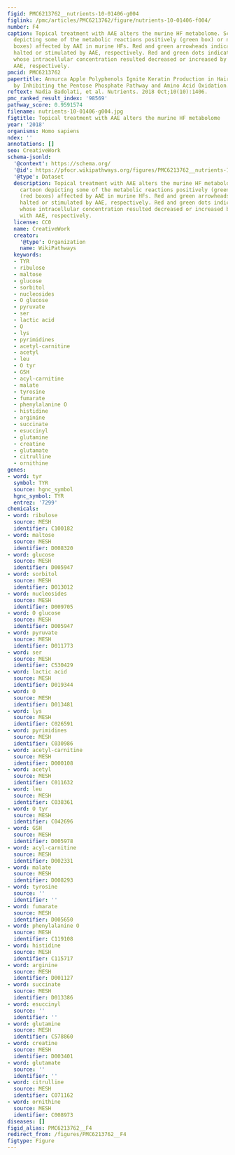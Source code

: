 ```yaml
---
figid: PMC6213762__nutrients-10-01406-g004
figlink: /pmc/articles/PMC6213762/figure/nutrients-10-01406-f004/
number: F4
caption: Topical treatment with AAE alters the murine HF metabolome. Schematic cartoon
  depicting some of the metabolic reactions positively (green box) or negatively (red
  boxes) affected by AAE in murine HFs. Red and green arrowheads indicate reactions
  halted or stimulated by AAE, respectively. Red and green dots indicate metabolites
  whose intracellular concentration resulted decreased or increased by treatment with
  AAE, respectively.
pmcid: PMC6213762
papertitle: Annurca Apple Polyphenols Ignite Keratin Production in Hair Follicles
  by Inhibiting the Pentose Phosphate Pathway and Amino Acid Oxidation.
reftext: Nadia Badolati, et al. Nutrients. 2018 Oct;10(10):1406.
pmc_ranked_result_index: '98569'
pathway_score: 0.9591574
filename: nutrients-10-01406-g004.jpg
figtitle: Topical treatment with AAE alters the murine HF metabolome
year: '2018'
organisms: Homo sapiens
ndex: ''
annotations: []
seo: CreativeWork
schema-jsonld:
  '@context': https://schema.org/
  '@id': https://pfocr.wikipathways.org/figures/PMC6213762__nutrients-10-01406-g004.html
  '@type': Dataset
  description: Topical treatment with AAE alters the murine HF metabolome. Schematic
    cartoon depicting some of the metabolic reactions positively (green box) or negatively
    (red boxes) affected by AAE in murine HFs. Red and green arrowheads indicate reactions
    halted or stimulated by AAE, respectively. Red and green dots indicate metabolites
    whose intracellular concentration resulted decreased or increased by treatment
    with AAE, respectively.
  license: CC0
  name: CreativeWork
  creator:
    '@type': Organization
    name: WikiPathways
  keywords:
  - TYR
  - ribulose
  - maltose
  - glucose
  - sorbitol
  - nucleosides
  - O glucose
  - pyruvate
  - ser
  - lactic acid
  - O
  - lys
  - pyrimidines
  - acetyl-carnitine
  - acetyl
  - leu
  - O tyr
  - GSH
  - acyl-carnitine
  - malate
  - tyrosine
  - fumarate
  - phenylalanine O
  - histidine
  - arginine
  - succinate
  - esuccinyl
  - glutamine
  - creatine
  - glutamate
  - citrulline
  - ornithine
genes:
- word: tyr
  symbol: TYR
  source: hgnc_symbol
  hgnc_symbol: TYR
  entrez: '7299'
chemicals:
- word: ribulose
  source: MESH
  identifier: C100182
- word: maltose
  source: MESH
  identifier: D008320
- word: glucose
  source: MESH
  identifier: D005947
- word: sorbitol
  source: MESH
  identifier: D013012
- word: nucleosides
  source: MESH
  identifier: D009705
- word: O glucose
  source: MESH
  identifier: D005947
- word: pyruvate
  source: MESH
  identifier: D011773
- word: ser
  source: MESH
  identifier: C530429
- word: lactic acid
  source: MESH
  identifier: D019344
- word: O
  source: MESH
  identifier: D013481
- word: lys
  source: MESH
  identifier: C026591
- word: pyrimidines
  source: MESH
  identifier: C030986
- word: acetyl-carnitine
  source: MESH
  identifier: D000108
- word: acetyl
  source: MESH
  identifier: C011632
- word: leu
  source: MESH
  identifier: C038361
- word: O tyr
  source: MESH
  identifier: C042696
- word: GSH
  source: MESH
  identifier: D005978
- word: acyl-carnitine
  source: MESH
  identifier: D002331
- word: malate
  source: MESH
  identifier: D008293
- word: tyrosine
  source: ''
  identifier: ''
- word: fumarate
  source: MESH
  identifier: D005650
- word: phenylalanine O
  source: MESH
  identifier: C119108
- word: histidine
  source: MESH
  identifier: C115717
- word: arginine
  source: MESH
  identifier: D001127
- word: succinate
  source: MESH
  identifier: D013386
- word: esuccinyl
  source: ''
  identifier: ''
- word: glutamine
  source: MESH
  identifier: C578860
- word: creatine
  source: MESH
  identifier: D003401
- word: glutamate
  source: ''
  identifier: ''
- word: citrulline
  source: MESH
  identifier: C071162
- word: ornithine
  source: MESH
  identifier: C008973
diseases: []
figid_alias: PMC6213762__F4
redirect_from: /figures/PMC6213762__F4
figtype: Figure
---
```

